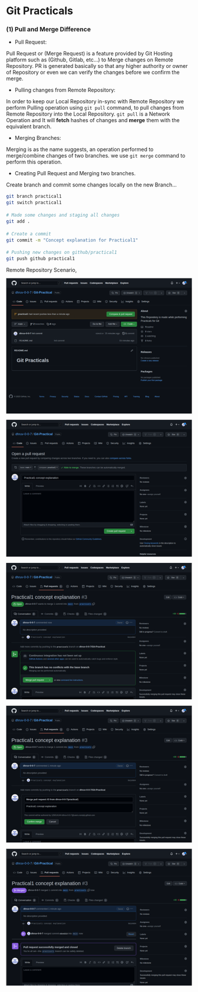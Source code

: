 # Git Practicals

### (1) Pull and Merge Difference

- Pull Request: 

Pull Request or (Merge Request) is a feature provided by Git Hosting platform such as (Github, Gitlab, etc...) to Merge changes on Remote Repository. PR is generated basically so that any higher authority or owner of Repository or even we can verify the changes before we confirm the merge.

- Pulling changes from Remote Repository:

In order to keep our Local Repository in-sync with Remote Repository we perform Pulling operation using `git pull` command, to pull changes from Remote Repository into the Local Repository. `git pull` is a Network Operation and It will **fetch** hashes of changes and **merge** them with the equivalent branch.

- Merging Branches:

Merging is as the name suggests, an operation performed to merge/combine changes of two branches. we use `git merge` command to perform this operation.

- Creating Pull Request and Merging two branches.

Create branch and commit some changes locally on the new Branch...

```bash
git branch practical1
git switch practical1

# Made some changes and staging all changes
git add .

# Create a commit
git commit -m "Concept explanation for Practical1"

# Pushing new changes on github/practical1
git push github practical1
```
Remote Repository Scenario,

![Github Remote Repository Screenshot-1](./Practical1/Image1.png)

![Github Remote Repository Screenshot-2](./Practical1/Image2.png)  

![Github Remote Repository Screenshot-3](./Practical1/Image3.png)

![Github Remote Repository Screenshot-4](./Practical1/Image4.png)

![Github Remote Repository Screenshot-5](./Practical1/Image5.png)